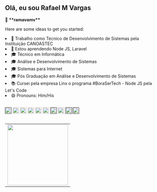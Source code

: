 ## Olá, eu sou Rafael M Vargas
<div>
<p>👋 <b>**ramavamv**</b></p>

<p>Here are some ideas to get you started:</p>

<nav >
  <li>🔭 Trabalho como Técnico de Desenvolvimento de Sistemas pela Instituição CANOASTEC</li>
  <li>🌱 Estou aprendendo Node JS, Laravel</li>
  <li>🎓 Técnico em Informática</li>
  <li>🎓 Análise e Desenvolvimento de Sistemas</li>
  <li>🎓 Sistemas para Internet</li>
  <li>🎓 Pós Graduação em Análise e Desenvolvimento de Sistemas</li>
  <li>📚 Cursei pela empresa Linx o programa #BoraSerTech - Node JS pela Let's Code</li>
  <li>😄 Pronouns: Him/His</li>
</nav>

<!--  
      - 🔭 Trabalho como Analista de Suporte Pleno Linx/Stone S.A.
      - 🌱 Estou aprendendo Node JS
      - 🎓 Formado em Análise e Desenvolvimento de Sistemas
      - 👨‍🏫 Cursando Sistemas para Internet
      - 📚 Cursei pela empresa Linx o programa #BoraSerTech - Node JS pela Let's Code
      - 😄 Pronouns: Him/His
-->

  </br>

<a target="_blank" rel="noopener noreferrer" href="" title="Linux"><img src="https://github.com/tomchen/stack-icons/blob/master/logos/linux-tux.svg" alt="Linux" width="21px" height="21px"></a>
  <a target="_blank" rel="noopener noreferrer" href="https://developer.mozilla.org/en-US/docs/Web/JavaScript" title="JavaScript"><img src="https://github.com/tomchen/stack-icons/blob/master/logos/javascript.svg" alt="JavaScript" width="21px" height="21px"></a>
  <a target="_blank" rel="noopener noreferrer" target="_blank" rel="noopener noreferrer" href="https://www.w3.org/TR/html5/" title="HTML5"><img src="https://github.com/tomchen/stack-icons/blob/master/logos/html-5.svg" alt="HTML5" width="21px" height="21px"></a>
  <a target="_blank" rel="noopener noreferrer" href="https://www.w3.org/TR/CSS/" title="CSS3"><img src="https://github.com/tomchen/stack-icons/blob/master/logos/css-3.svg" alt="CSS3" width="21px" height="21px"></a>
  <a target="_blank" rel="noopener noreferrer" href="https://git-scm.com/" title="Git"><img src="https://github.com/tomchen/stack-icons/blob/master/logos/git-icon.svg" alt="Git" width="21px" height="21px"></a>
  <a target="_blank" rel="noopener noreferrer" href="https://code.visualstudio.com/" title="Visual Studio Code"><img src="https://github.com/tomchen/stack-icons/blob/master/logos/visual-studio-code.svg" alt="Visual Studio Code" width="21px" height="21px"></a>
  <a target="_blank" rel="noopener noreferrer" href="" title="Java"><img src="https://github.com/tomchen/stack-icons/blob/master/logos/java.svg" alt="Java" width="21px" height="21px"></a>
  <a target="_blank" rel="noopener noreferrer" href="https://www.php.net/" title="Php"><img src="https://github.com/tomchen/stack-icons/blob/master/logos/php.svg" alt="Php" width="21px" height="21px"></a>
  <a target="_blank" rel="noopener noreferrer" href="" title="Python"><img src="https://github.com/tomchen/stack-icons/blob/master/logos/python.svg" alt="Python" width="21px" height="21px"></a>
  <a target="_blank" rel="noopener noreferrer" href="" title="MySQL"><img src="https://github.com/tomchen/stack-icons/blob/master/logos/mysql.svg" alt="MySQL" width="21px" height="21px"></a>

  <table align="left">
    <row>
      <td>
       <!-- Card -->
        <img height='200' src='https://github-readme-stats.vercel.app/api/top-langs/?username=ramavamv&layout=compact&theme=react'>
      </td>
    </row>
  </table> 
</div>
